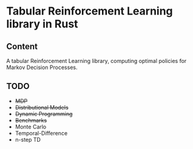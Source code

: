 # Tabular Reinforcement Learning library in Rust

## Content

A tabular Reinforcement Learning library, computing optimal policies for Markov Decision Processes.

## TODO

* ~~MDP~~
* ~~Distributional Models~~
* ~~Dynamic Programming~~
* ~~Benchmarks~~
* Monte Carlo
* Temporal-Difference
* n-step TD
